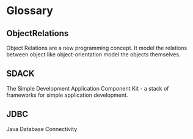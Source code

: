 # Glossary

## ObjectRelations

Object Relations are a new programming concept. It model the relations between object like object-orientation model the objects themselves.

## SDACK

The Simple Development Application Component Kit - a stack of frameworks for simple application development.

## JDBC

Java Database Connectivity 